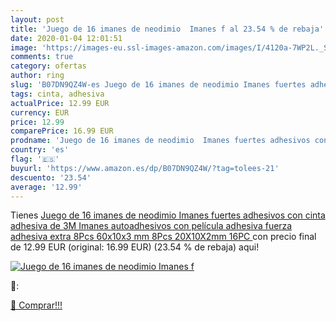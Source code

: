 ```yaml
---
layout: post
title: 'Juego de 16 imanes de neodimio  Imanes f al 23.54 % de rebaja'
date: 2020-01-04 12:01:51
image: 'https://images-eu.ssl-images-amazon.com/images/I/4120a-7WP2L._SL200_.jpg'
comments: true
category: ofertas
author: ring
slug: 'B07DN9QZ4W-es Juego de 16 imanes de neodimio Imanes fuertes adhesivos...'
tags: cinta, adhesiva
actualPrice: 12.99 EUR
currency: EUR
price: 12.99
comparePrice: 16.99 EUR
prodname: 'Juego de 16 imanes de neodimio  Imanes fuertes adhesivos con cinta adhesiva de 3M  Imanes autoadhesivos con película adhesiva  fuerza adhesiva extra  8Pcs 60x10x3 mm  8Pcs 20X10X2mm  16PC '
country: 'es'
flag: '🇪🇸'
buyurl: 'https://www.amazon.es/dp/B07DN9QZ4W/?tag=tolees-21'
descuento: '23.54'
average: '12.99'
---
```


Tienes [Juego de 16 imanes de neodimio  Imanes fuertes adhesivos con cinta adhesiva de 3M  Imanes autoadhesivos con película adhesiva  fuerza adhesiva extra  8Pcs 60x10x3 mm  8Pcs 20X10X2mm  16PC ](https://www.amazon.es/dp/B07DN9QZ4W/?tag=tolees-21) con precio final de  12.99 EUR (original: 16.99 EUR) (23.54 %  de rebaja) aqui!

[![Juego de 16 imanes de neodimio  Imanes f](https://images-eu.ssl-images-amazon.com/images/I/4120a-7WP2L._SL200_.jpg)](https://www.amazon.es/dp/B07DN9QZ4W/?tag=tolees-21)

🔎:


[🛒 Comprar!!!](https://www.amazon.es/dp/B07DN9QZ4W/?tag=tolees-21)
